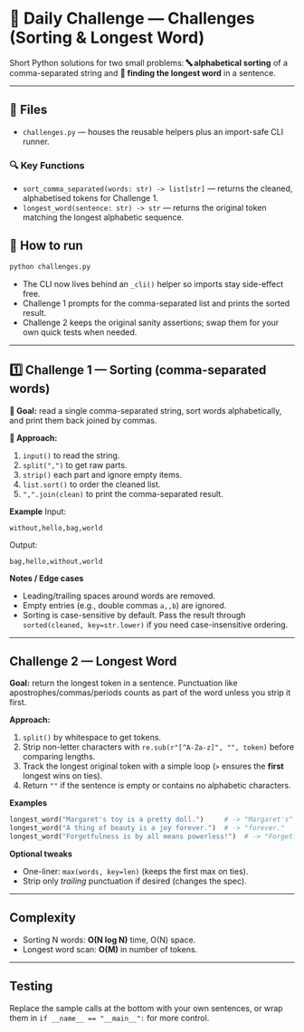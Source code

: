 # 💪 Daily Challenge — Challenges (Sorting & Longest Word)

Short Python solutions for two small problems: **🔤 alphabetical sorting** of a comma-separated string and **📏 finding the longest word** in a sentence.

---

## 📁 Files
- `challenges.py` — houses the reusable helpers plus an import-safe CLI runner.

### 🔍 Key Functions
- `sort_comma_separated(words: str) -> list[str]` — returns the cleaned, alphabetised tokens for Challenge 1.
- `longest_word(sentence: str) -> str` — returns the original token matching the longest alphabetic sequence.

## 🚀 How to run
```bash
python challenges.py
```
- The CLI now lives behind an `_cli()` helper so imports stay side-effect free.
- Challenge 1 prompts for the comma-separated list and prints the sorted result.
- Challenge 2 keeps the original sanity assertions; swap them for your own quick tests when needed.

---

## 1️⃣ Challenge 1 — Sorting (comma-separated words)
**🎯 Goal:** read a single comma-separated string, sort words alphabetically, and print them back joined by commas.

**🔧 Approach:**
1. `input()` to read the string.
2. `split(",")` to get raw parts.
3. `strip()` each part and ignore empty items.
4. `list.sort()` to order the cleaned list.
5. `",".join(clean)` to print the comma-separated result.

**Example**
Input:
```
without,hello,bag,world
```
Output:
```
bag,hello,without,world
```

**Notes / Edge cases**
- Leading/trailing spaces around words are removed.
- Empty entries (e.g., double commas `a,,b`) are ignored.
- Sorting is case-sensitive by default. Pass the result through `sorted(cleaned, key=str.lower)` if you need case-insensitive ordering.

---

## Challenge 2 — Longest Word
**Goal:** return the longest token in a sentence. Punctuation like apostrophes/commas/periods counts as part of the word unless you strip it first.

**Approach:**
1. `split()` by whitespace to get tokens.
2. Strip non-letter characters with `re.sub(r"[^A-Za-z]", "", token)` before comparing lengths.
3. Track the longest original token with a simple loop (`>` ensures the **first** longest wins on ties).
4. Return `""` if the sentence is empty or contains no alphabetic characters.

**Examples**
```python
longest_word("Margaret's toy is a pretty doll.")     # -> "Margaret's"
longest_word("A thing of beauty is a joy forever.")  # -> "forever."
longest_word("Forgetfulness is by all means powerless!")  # -> "Forgetfulness"
```

**Optional tweaks**
- One-liner: `max(words, key=len)` (keeps the first max on ties).
- Strip only *trailing* punctuation if desired (changes the spec).

---

## Complexity
- Sorting N words: **O(N log N)** time, O(N) space.
- Longest word scan: **O(M)** in number of tokens.

---

## Testing
Replace the sample calls at the bottom with your own sentences, or wrap them in `if __name__ == "__main__":` for more control.

